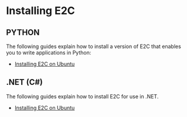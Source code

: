 # Installing E2C

## PYTHON
The following guides explain how to install a version 
of E2C that enables you to write applications in Python:
* [Installing E2C on Ubuntu](https://github.com/elastic-event-components/e2c/blob/master/source/python/INSTALL_UBUNTU.md)

## .NET (C#)
The following guides explain how to install E2C for use in .NET.
* [Installing E2C on Ubuntu](https://github.com/elastic-event-components/e2c/blob/master/source/dotnet/INSTALL_DOTNET.md)
 
